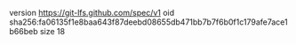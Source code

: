 version https://git-lfs.github.com/spec/v1
oid sha256:fa06135f1e8baa643f87deebd08655db471bb7b7f6b0f1c179afe7ace1b66beb
size 18
